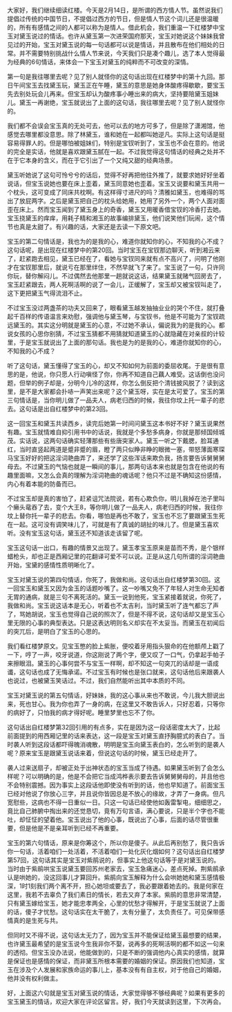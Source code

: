 
大家好，我们继续细读红楼。今天是2月14日，是所谓的西方情人节。虽然说我们提倡过传统的中国节日，不提倡过西方的节日，但是情人节这个词儿还是很温暖的，所有有感情之间的人都可以称为是情人。借此机会，我们重温一下红楼梦中宝玉对黛玉说过的情话。也许从黛玉第一次进荣国府那天，宝玉对她说这个妹妹我曾见过的开始，宝玉对黛玉说的每一句话都可以说是情话，并且散布在他们相处的日常。并不需要特别挑战什么情人节来说，今天我们只是凑个趣儿，选了本人觉得最为经典的6句情话，来体会一下宝玉对黛玉的纯粹而不可改变的深情。

第一句是我往哪里去呢？见了别人就怪你的这句话出现在红楼梦中的第十九回。那日午间宝玉去找黛玉玩，黛玉正在午睡，黛玉的意思是她身体酸疼得歇歇，要宝玉先去别处玩会儿再来。但宝玉却认为酸疼事小睡出来的病大，坚持要陪黛玉姐妹儿。黛玉一再谢绝，宝玉就说出了上面的这句话，我往哪里去呢？见了别人就怪你的。

我们都不会误会宝玉真的无处可去，他可以去的地方可多了，但是除了潇湘馆，他感觉去哪里都没意思。除了林黛玉，谁和她在一起都叫她逆凡。实际上这句话是挺容易得罪人的。但是哪怕被姐妹们，特别是宝钗听到了，宝玉也不会在意的。他说的完全是实话，他就是喜欢跟黛玉腻在一起。不过我觉得这句情话的经典之处并不在于它本身的含义，而在于它引出了一个又纯又甜的经典场景。

黛玉听她说了这句可怜兮兮的话后，觉得不好再把他往外推了，就要求她好好坐着说话，但宝玉说她也要在床上歪着，黛玉同意她也歪着。宝玉又说要和黛玉共用一个枕头，这可变成了同床共枕啊。有这样得寸进尺的吗？清雅如黛玉，也难得的骂出了放屁两字。之后是黛玉把自己的枕头给她用，她用了另外一个，两个人面对面歪在床上。然而宝玉闻到了黛玉身上的奇香，黛玉又用暖香借宝钗的冷香打去她。宝玉挠黛玉的痒痒，用耗子精和湘玉的故事编排黛玉，他们说笑他们玩闹，这个情节也真是太甜了。有兴趣的话，大家还是去读一下原文吧。

宝玉的第二句情话是，我也为的是我的心，难道你就知你的心，不知我的心不成？这句话呢，是出现在红楼梦中的第20回。当时宝玉在宝钗那边聊天，听到湘云来了，赶紧跑去相见，黛玉已经在了，看她与宝钗同来就有点不高兴了，问明了他刚才在宝钗那里后，就说亏在那里绊住，不然早就飞了来了。宝玉说了一句，只许同你玩，替你解闷儿。不过偶然去他那里一趟就说这话，结果黛玉就赌气回房去了，宝玉赶紧跟去，两人死啊活啊的说了一会儿，正缓解了，宝玉却又被宝钗叫走了，这下更把黛玉气得流泪不止。

不过宝玉没过两盏茶的功夫又回来了，眼看黛玉越发抽抽业业的哭个不住，就打叠起千百样的传语温言来劝慰，强调他与黛玉琴，与宝钗书，他是不可能为了宝钗疏远黛玉的。其实这分明就是黛玉的心意，不过她不承认，偏说我为的是我的心。都说女孩的心思你别猜，不过宝玉猜都不用猜就知道黛玉的心就隐藏在对亲叔的计较里，于是宝玉就说出了上面的那句话。我也是为的是我的心，难道你就知你的心，不知我的心不成？

听了这句话，黛玉懂得了宝玉的心，却又不知如何为前面的委屈收尾。于是很有意思的是，他说，你只愿人行动嗔怪了你，你再不知道自己藕人难受。这话倒也没问题，但举的例子却是，分明今儿冷的这样，你怎么倒反把个清钱披风脱了？读到这里，是不是大家都会扑哧一声笑出来呢？这个黛玉呀，实在是太可爱了。宝玉的第三句情话是，当你明儿做了一品夫人，病老归西的时候，我往你坟上托一辈子的悲去。这句话是出自红楼梦中的第23回。

这一回宝玉和黛玉共读西乡，读完后她第一时间问黛玉这本书好不好？黛玉说果然有趣。宝玉就情难自抑引用书中的话说，我就是个多愁多病身，你就是那倾国倾城茂。实话说，这两句话确实轻薄那些有些唐突家人。黛玉一听之下戴腮，脸耳通红，当时直竖起两道是蹙非蹙的眉，瞪了两只似睁非睁的眼微一塞，带怒薄面寒琛马宝玉好好的把这淫词艳曲弄了，来还学了这些浑话来欺负我，扬言要告诉舅舅舅母去。不过黛玉的气恼也就是一瞬间的事儿，那两句话本来也就是包含在他说的有趣里面嘛，又怎么会真的理解为淫词艳曲的魂话呢？他只不过是不确知这份感情，内心有着本能的防备而已。

不过宝玉却是真的害怕了，赶紧诅咒法院说，若有心欺负你，明儿我掉在池子里叫个癞头鼋吞了去，变个大王8，等你明儿做了一品夫人，病老归西的时候，我往你坟上替你托一辈子的悲去。你看，哪怕是再也不敢了，宝玉也不忘了要跟黛玉生死在一起。这可没有调笑味儿了，可就是有了真诚的胡扯的味儿了。但是黛玉喜欢听。没有宝玉这句话，黛玉还不知道该走该留了呢。

宝玉这句话一出口，有趣的情景又出现了。黛玉孝宝玉原来是苗而不秀，是个银样蜡枪头，却也正是西厢记里的花翻译可爱不可以说。正是从这几句所谓的淫词艳曲开始，宝黛的感情性质明晰化了。

宝玉对黛玉说的第四句情话，你死了，我做和尚。这句话出自红楼梦第30回。这一回宝玉和黛玉又因为金玉的话题吵嘴了。这一吵嘴又免不了年轻人对生命无知者无胃的通病，就是三句不离死活的。黛玉一说到他死，宝玉紧接着就说，你死了，我做和尚。宝玉说这话本是无心，听着也不太吉利，当时黛玉听了连气都忘了声了，骂她胡说，宝玉也觉得自己说的照次了，但是不得不说，这句话却又是宝玉心里无限的心事的典型表达。只是这表达明则名义却实在不太妥当。而黛玉在初闻后的突兀后，是明白了宝玉的心思的。

我们看红楼梦原文。见宝玉憋的脸上紫胀，便咬着牙用指头狠命的在他额颅上戳了一下，哼了一声，咬牙说道，你这刚说了两个字，便又叹了一口气，仍拿起手帕子来擦眼泪。黛玉的心事何尝不与宝玉一样啊，却不知这一句突兀的话却是一语成谶，这句话也成了无悔承诺。不过宝玉有时候也是张口就来，这句话他后来跟袭人也说过，也被黛玉笑话过。不过，我们自然能听出其中本质的不同。

宝玉对黛玉说的第五句情话，好妹妹，我的这心事从来也不敢说，今儿我大胆说出来，死也甘心。我为你也弄了一身的病，在这里又不敢告诉人，只好忍着，只等你的病好了，只怕我的病才得好呢。睡里梦里也忘不了你。

这句话出自红楼梦第32回引用的有点多，实在是因为这一段话密度太大了，比起前面提到的用西厢记里的话来表达，这一段是宝玉对黛玉直抒胸臆式的表白了。当时袭人听到这段话都吓得魄消魂散，明明是宝玉向黛玉表白的，怎么听到的是袭人呢？原来宝玉是跟黛玉说话来着，但说这句话的时候，黛玉已经走开了。

袭人过来送扇子，却被正处于出神状态的宝玉当成了待遇。如果黛玉听到了会怎么样呢？可以明确的是，他是不会把它当成鸿桦表示要去告诉舅舅舅母的，并且他也不会特别震撼。因为事实上这段话他即使没有听到的话，他也早知道了。前面宝玉已经对他说了你放心三字，并且说你皆因总是不放心的缘故，才弄了一身病。但凡宽慰些，这病也不得一日重似一日。只这一句话已经使他如轰雷掣电，细细思之，竟比自己肺腑中掏出来的还觉恳切，竟有万句言语，满心要说，只是半个字也不能吐，却怔怔的望着他。宝玉说出了他的心事，既说出了心事，后面的话尽管很重要，但是他是不是亲耳听到已经不再重要。

宝玉的第六句情话，原来是你筹这个，所以你是傻子。从此后再别愁了，我只告诉你一句话，活着咱们一处活着，不活着咱们一处化灰化烟如何？这句话出自红楼梦第57回，这句话其实是宝玉对紫鹃说的，但事实上他这句话等于是对黛玉说的。当时由于紫鹃哄宝玉说黛玉要回苏州老家去，宝玉急痛迷心，差点死掉。荆紫鹃承认是哄她的，没这回事儿才算回升。紫鹃向宝玉解释为什么会哄她她和黛玉感情极深，1时1刻我们两个离不开，担心她坦或要去了，我必要跟着她去的。我是何家在这里，我若不去辜负了我们素日的情长，若去又弃了本家。紫鹃的意思非常清楚，只有黛玉嫁给宝玉，她才能忠孝两全，心里的忧愁才得解开，于是宝玉就说了上面的话，傻子才忧愁。这句话实在太干脆了，太有分量了，太负责任了。可见保带感情真的是生死与共。

但同时又不得不说，这句话太无力了，因为宝玉并不能保证给黛玉最想要的结果，也许黛玉最希望的是宝玉说今生我非你不娶，说再多的死啊活啊的都不如这一句来的透彻。但宝玉没办法说，他能做到的，只是不断的强调他内心真实的感情，就算是保证也是感情的保证，而非黛玉所根本需要的婚姻的保证。原因我们也知道，宝玉在涉及个人发展和家族命运的事儿上，基本没有有自主权，对于他自己的婚姻，他并没有权利做主。

好，上面这六句就是宝玉对黛玉说的情话，大家觉得够不够经典呢？如果有更多的宝玉黛玉的情话，欢迎大家在评论区留言。好，我们今天就读到这里，下次再会。


